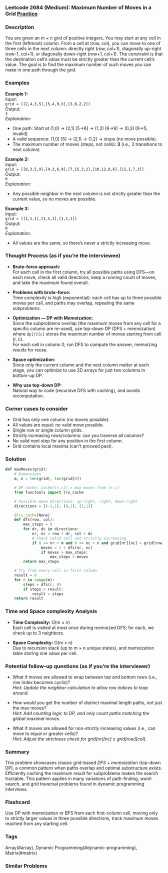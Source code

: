 ### Leetcode 2684 (Medium): Maximum Number of Moves in a Grid [Practice](https://leetcode.com/problems/maximum-number-of-moves-in-a-grid)

### Description  
You are given an m × n grid of positive integers. You may start at any cell in the first (leftmost) column. From a cell at (row, col), you can move to one of three cells in the next column: directly right (row, col+1), diagonally up-right (row-1, col+1), or diagonally down-right (row+1, col+1). The constraint is that the destination cell’s value must be strictly greater than the current cell’s value. The goal is to find the maximum number of such moves you can make in one path through the grid.

### Examples  

**Example 1:**  
Input:  
`grid = [[2,4,3,5],[5,4,9,3],[3,6,2,2]]`  
Output:  
`3`  
*Explanation:*
- One path: Start at (1,0) → (2,1) [5→6] → (1,2) [6→9] → (0,3) [9→5, invalid]  
- A valid sequence: (1,0) [5] → (2,1)  → (1,2)  → stops (no move possible).  
- The maximum number of moves (steps, not cells): **3** (i.e., 3 transitions to next column)

**Example 2:**  
Input:  
`grid = [[8,3,5,9],[4,3,6,9],[7,15,3,2],[10,12,8,6],[11,1,7,3]]`  
Output:  
`0`  
*Explanation:*
- Any possible neighbor in the next column is not strictly greater than the current value, so no moves are possible.

**Example 3:**  
Input:  
`grid = [[1,1,1],[1,1,1],[1,1,1]]`  
Output:  
`0`  
*Explanation:*
- All values are the same, so there’s never a strictly increasing move.

### Thought Process (as if you’re the interviewee)  
- **Brute-force approach:**  
  For each cell in the first column, try all possible paths using DFS—on each move, check all valid directions, keep a running count of moves, and take the maximum found overall.

- **Problems with brute-force:**  
  Time complexity is high (exponential): each cell has up to three possible moves per call, and paths may overlap, repeating the same subproblems.

- **Optimization — DP with Memoization:**  
  Since the subproblems overlap (the maximum moves from any cell for a specific column are re-used), use top-down DP (DFS + memoization) where `dp[r][c]` stores the maximum number of moves starting from cell (r, c).  
  For each cell in column 0, run DFS to compute the answer, memoizing results for reuse.

- **Space optimization:**  
  Since only the current column and the next column matter at each stage, you can optimize to use 2D arrays for just two columns in bottom-up DP.

- **Why use top-down DP:**  
  Natural way to code (recursive DFS with caching), and avoids recomputation.

### Corner cases to consider  
- Grid has only one column (no moves possible).
- All values are equal: no valid move possible.
- Single row or single column grids.
- Strictly increasing rows/columns: can you traverse all columns?
- No valid next step for any position in the first column.
- Grid contains local maxima (can't proceed past).

### Solution

```python
def maxMoves(grid):
    # Dimensions
    m, n = len(grid), len(grid[0])

    # DP cache: cache[(r,c)] = max moves from (r,c)
    from functools import lru_cache

    # Possible move directions: up-right, right, down-right
    directions = [(-1,1), (0,1), (1,1)]

    @lru_cache(None)
    def dfs(row, col):
        max_steps = 0
        for dr, dc in directions:
            nr, nc = row + dr, col + dc
            # Check valid cell and strictly increasing
            if 0 <= nr < m and 0 <= nc < n and grid[nr][nc] > grid[row][col]:
                moves = 1 + dfs(nr, nc)
                if moves > max_steps:
                    max_steps = moves
        return max_steps

    # Try from every cell in first column
    result = 0
    for r in range(m):
        steps = dfs(r, 0)
        if steps > result:
            result = steps
    return result
```

### Time and Space complexity Analysis  

- **Time Complexity:** O(m × n)  
  Each cell is visited at most once during memoized DFS; for each, we check up to 3 neighbors.

- **Space Complexity:** O(m × n)  
  Due to recursion stack (up to m × n unique states), and memoization table storing one value per cell.

### Potential follow-up questions (as if you’re the interviewer)  

- What if moves are allowed to wrap between top and bottom rows (i.e., row index becomes cyclic)?  
  *Hint: Update the neighbor calculation to allow row indices to loop around.*

- How would you get the number of *distinct* maximal length paths, not just the max moves?  
  *Hint: Add counting logic to DP, and only count paths matching the global maximal moves.*

- What if moves are allowed for non-strictly increasing values (i.e., can move to equal or greater cells)?  
  *Hint: Adjust the strictness check for grid[nr][nc] ≥ grid[row][col].*

### Summary
This problem showcases classic grid-based *DFS + memoization* (top-down DP), a common pattern when paths overlap and optimal substructure exists. Efficiently caching the maximum result for subproblems makes the search tractable. This pattern applies in many variations of path-finding, word-search, and grid traversal problems found in dynamic programming interviews.


### Flashcard
Use DP with memoization or BFS from each first-column cell, moving only to strictly larger values in three possible directions, track maximum moves reached from any starting cell.

### Tags
Array(#array), Dynamic Programming(#dynamic-programming), Matrix(#matrix)

### Similar Problems

